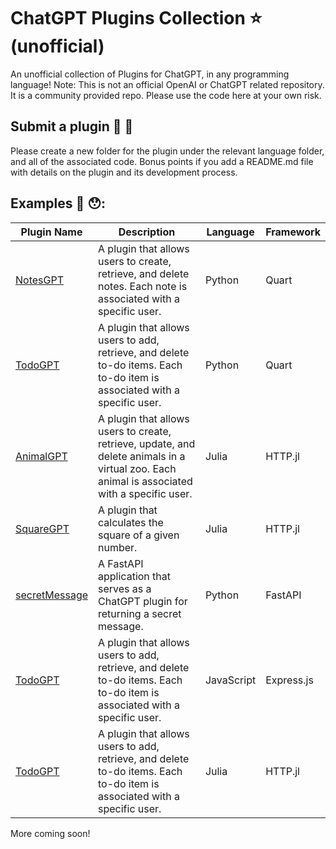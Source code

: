 # ChatGPT Plugins Collection ⭐️ (unofficial)

An unofficial collection of Plugins for ChatGPT, in any programming language! Note: This is not an official OpenAI or ChatGPT related repository. It is a community provided repo. Please use the code here at your own risk.

## Submit a plugin 🫵 🔌

Please create a new folder for the plugin under the relevant language folder, and all of the associated code. Bonus points if you add a README.md file with details on the plugin and its development process.

## Examples 👀 😯:

| Plugin Name  | Description | Language | Framework |
|--------------|-------------|----------|-----------|
| [NotesGPT](https://github.com/logankilpatrick/ChatGPT-Plugins-Collection/tree/main/python/NotesGPT) | A plugin that allows users to create, retrieve, and delete notes. Each note is associated with a specific user. | Python | Quart |
| [TodoGPT](https://github.com/logankilpatrick/ChatGPT-Plugins-Collection/tree/main/python/TodoGPT) | A plugin that allows users to add, retrieve, and delete to-do items. Each to-do item is associated with a specific user. | Python | Quart |
| [AnimalGPT](https://github.com/logankilpatrick/ChatGPT-Plugins-Collection/tree/main/julia/AnimalGPT) | A plugin that allows users to create, retrieve, update, and delete animals in a virtual zoo. Each animal is associated with a specific user. | Julia | HTTP.jl |
| [SquareGPT](https://github.com/logankilpatrick/ChatGPT-Plugins-Collection/tree/main/julia/SquareGPT) | A plugin that calculates the square of a given number. | Julia | HTTP.jl |
| [secretMessage](https://github.com/logankilpatrick/ChatGPT-Plugins-Collection/tree/main/python/secretMessage) | A FastAPI application that serves as a ChatGPT plugin for returning a secret message. | Python | FastAPI |
| [TodoGPT](https://github.com/logankilpatrick/ChatGPT-Plugins-Collection/tree/main/javascript/TodoGPT) | A plugin that allows users to add, retrieve, and delete to-do items. Each to-do item is associated with a specific user. | JavaScript | Express.js |
| [TodoGPT](https://github.com/logankilpatrick/ChatGPT-Plugins-Collection/tree/main/julia/TodoGPT) | A plugin that allows users to add, retrieve, and delete to-do items. Each to-do item is associated with a specific user. | Julia | HTTP.jl |

More coming soon! 